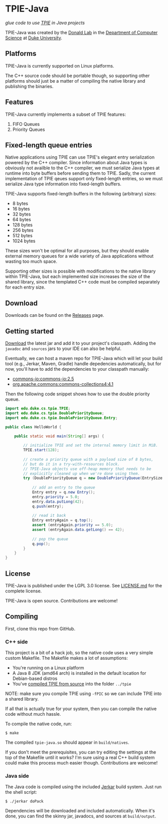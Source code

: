 
# TPIE-Java

*glue code to use [TPIE][tpie] in Java projects*

[tpie]: http://madalgo.au.dk/tpie

TPIE-Java was created by the [Donald Lab][dlab] in the [Department of Computer Science][cs] at [Duke University][duke].

[dlab]: http://www.cs.duke.edu/donaldlab/
[cs]: http://www.cs.duke.edu/
[duke]: https://www.duke.edu/


## Platforms

TPIE-Java is currently supported on Linux platforms.

The C++ source code should be portable though, so supporting other platforms should just be a matter of compiling the native library and publishing the binaries.


## Features

TPIE-Java currently implements a subset of TPIE features:

1. FIFO Queues
2. Priority Queues


## Fixed-length queue entries

Native applications using TPIE can use TPIE's elegant entry serialization powered by the C++ compiler. Since information about Java types is obviously not availble to the C++ compiler, we must serialize Java types at runtime into byte buffers before sending them to TPIE. Sadly, the current implementation of TPIE qeues support only fixed-length entries, so we must serialize Java type information into fixed-length buffers.

TPIE-Java supports fixed-length buffers in the following (arbitrary) sizes:

 * 8 bytes
 * 16 bytes
 * 32 bytes
 * 64 bytes
 * 128 bytes
 * 256 bytes
 * 512 bytes
 * 1024 bytes

These sizes won't be optimal for all purposes, but they should enable external memory queues for a wide variety of Java applications without wasting too much space.

Supporting other sizes is possible with modifications to the native library within TPIE-Java, but each implemented size increases the size of the shared library, since the templated C++ code must be compiled separately for each entry size.

## Download

Downloads can be found on the [Releases][releases] page.

[releases]: releases


## Getting started

[Download][releases] the latest jar and add it to your project's classpath. Adding the `javadoc` and `sources` jars to your IDE can also be helpful.

Eventually, we can host a maven repo for TPIE-Java which will let your build tool (e.g., Jerkar, Maven, Gradle) handle depedencies automatically, but for now, you'll have to add the dependencies to your classpath manually:

 * [commons-io:commons-io:2.5](http://search.maven.org/remotecontent?filepath=commons-io/commons-io/2.5/commons-io-2.5.jar)
 * [org.apache.commons:commons-collections4:4.1](http://search.maven.org/remotecontent?filepath=org/apache/commons/commons-collections4/4.1/commons-collections4-4.1.jar)

Then the following code snippet shows how to use the double priority queue.

```java
import edu.duke.cs.tpie.TPIE;
import edu.duke.cs.tpie.DoublePriorityQueue;
import edu.duke.cs.tpie.DoublePriorityQueue.Entry;

public class HelloWorld {

    public static void main(String[] args) {
        
        // initialize TPIE and set the internal memory limit in MiB.
        TPIE.start(128);
        
        // create a priority queue with a payload size of 8 bytes,
        // but do it in a try-with-resources block.
        // TPIE-Java objects use off-heap memory that needs to be
        // explicitly cleaned up when we're done using them.
        try (DoublePriorityQueue q = new DoublePriorityQueue(EntrySize.Bytes8)) {
            
            // add an entry to the queue
            Entry entry = q.new Entry();
            entry.priority = 5.0;
            entry.data.putLong(42);
            q.push(entry);
            
            // read it back
            Entry entryAgain = q.top();
            assert (entryAgain.priority == 5.0);
            assert (entryAgain.data.getLong() == 42);
            
            // pop the queue
            q.pop();
        }
    }
}
```

## License

TPIE-Java is published under the LGPL 3.0 license. See [LICENSE.md](LICENSE.md) for the complete license.

TPIE-Java is open source. Contributions are welcome!



## Compiling

First, clone this repo from GitHub.

### C++ side

This project is a bit of a hack job, so the native code uses a very simple custom Makefile.
The Makefile makes a lot of assumptions:

 * You're running on a Linux platform
 * A Java 8 JDK (amd64 arch) is installed in the default location for Debian-based distros
 * You've [compiled TPIE from source][compile-tpie] into the folder `../tpie`

NOTE: make sure you compile TPIE using `-fPIC` so we can include TPIE into a shared library.

[compile-tpie]: http://madalgo.au.dk/tpie/doc/master/setup.html

If all that is actually true for your system, then you can compile the native code without much hassle.

To compile the native code, run:
```
$ make
```
The compiled `tpie-java.so` should appear in `build/natives`.

If you don't meet the prerequisites, you can try editing the settings at the top of the Makefile until it works?
I'm sure using a real C++ build system could make this process much easier though. Contributions are welcome!


### Java side

The Java code is compiled using the included [Jerkar][jerkar] build system. Just run the shell script:

[jerkar]: http://project.jerkar.org

```
$ ./jerkar doPack
```
Dependencies will be downloaded and included automatically. When it's done, you can find the skinny jar, javadocs, and sources at `build/output`.





